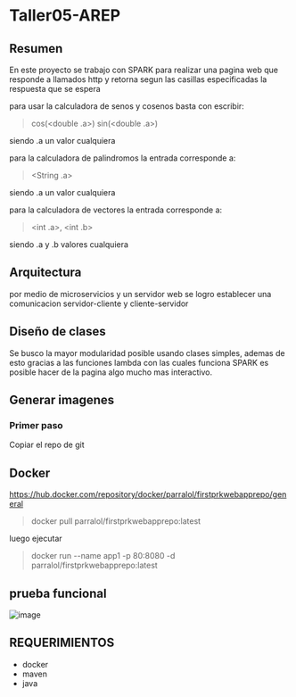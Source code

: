 # Taller05-AREP

## Resumen

En este proyecto se trabajo con SPARK para realizar una pagina web que responde a llamados http y retorna segun las casillas especificadas la respuesta que se espera

para usar la calculadora de senos y cosenos basta con escribir:

> cos(<double .a>)
> sin(<double .a>)

siendo .a un valor cualquiera

para la calculadora de palindromos la entrada corresponde a:

> <String .a>

siendo .a un valor cualquiera

para la calculadora de vectores la entrada corresponde a:

> <int .a>, <int .b>

siendo .a y .b valores cualquiera

## Arquitectura

por medio de microservicios y un servidor web se logro establecer una comunicacion servidor-cliente y cliente-servidor

## Diseño de clases

Se busco la mayor modularidad posible usando clases simples, ademas de esto gracias a las funciones lambda con las cuales funciona SPARK es posible hacer de la pagina algo mucho mas interactivo.

## Generar imagenes

### Primer paso

Copiar el repo de git



## Docker

https://hub.docker.com/repository/docker/parralol/firstprkwebapprepo/general

> docker pull parralol/firstprkwebapprepo:latest

luego ejecutar

> docker run --name app1 -p 80:8080 -d parralol/firstprkwebapprepo:latest


## prueba funcional

![image](https://github.com/Parralol/Taller05-AREP/assets/110953563/493963d2-69dc-443a-a4b1-6ae2d7dc2068)

## REQUERIMIENTOS

*  docker
*  maven
*  java
